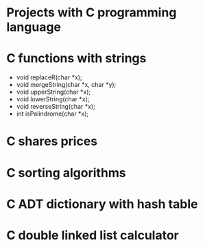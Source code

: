 # Projects with C programming language

# C functions with strings
- void replaceR(char *x);
- void mergeString(char *x, char *y);
- void upperString(char *x);
- void lowerString(char *x);
- void reverseString(char *x);
- int isPalindrome(char *x);
# C shares prices
# C sorting algorithms
# C ADT dictionary with hash table
# C double linked list calculator
